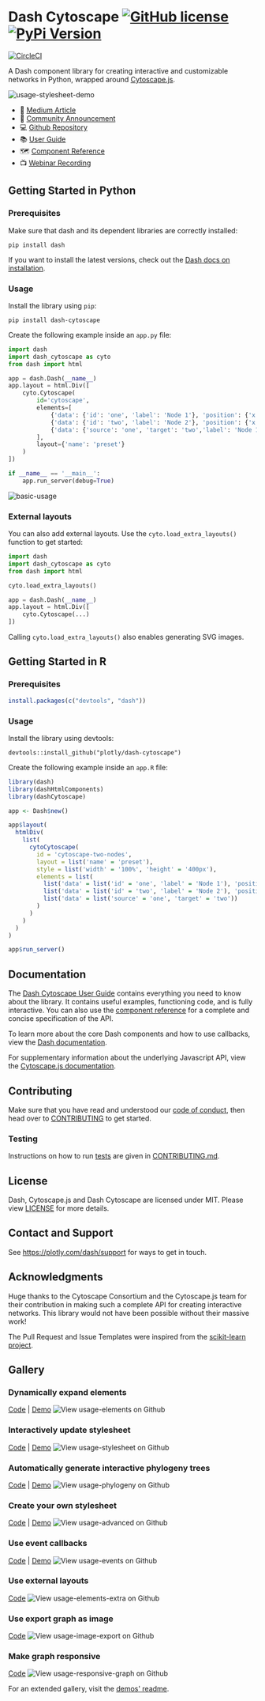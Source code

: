 # Dash Cytoscape [![GitHub license](https://img.shields.io/badge/license-MIT-blue.svg)](https://github.com/plotly/dash-cytoscape/blob/master/LICENSE) [![PyPi Version](https://img.shields.io/pypi/v/dash-cytoscape.svg)](https://pypi.org/project/dash-cytoscape/)
[![CircleCI](https://circleci.com/gh/plotly/dash-cytoscape.svg?style=svg)](https://circleci.com/gh/plotly/dash-cytoscape)

A Dash component library for creating interactive and customizable networks in Python, wrapped around [Cytoscape.js](http://js.cytoscape.org/).

![usage-stylesheet-demo](https://raw.githubusercontent.com/plotly/dash-cytoscape/master/demos/images/usage-stylesheet-demo.gif)

* 🌟 [Medium Article](https://medium.com/@plotlygraphs/introducing-dash-cytoscape-ce96cac824e4)
* 📣 [Community Announcement](https://community.plotly.com/t/announcing-dash-cytoscape/19095)
* 💻 [Github Repository](https://github.com/plotly/dash-cytoscape) 
* 📚 [User Guide](https://dash.plotly.com/cytoscape) 
* 🗺 [Component Reference](https://dash.plotly.com/cytoscape/reference)
* 📺 [Webinar Recording](https://www.youtube.com/watch?v=snXcIsCMQgk)

## Getting Started in Python

### Prerequisites

Make sure that dash and its dependent libraries are correctly installed:
```commandline
pip install dash
```

If you want to install the latest versions, check out the [Dash docs on installation](https://dash.plotly.com/installation).

### Usage

Install the library using `pip`:

```
pip install dash-cytoscape
```

Create the following example inside an `app.py` file:

```python
import dash
import dash_cytoscape as cyto
from dash import html

app = dash.Dash(__name__)
app.layout = html.Div([
    cyto.Cytoscape(
        id='cytoscape',
        elements=[
            {'data': {'id': 'one', 'label': 'Node 1'}, 'position': {'x': 50, 'y': 50}},
            {'data': {'id': 'two', 'label': 'Node 2'}, 'position': {'x': 200, 'y': 200}},
            {'data': {'source': 'one', 'target': 'two','label': 'Node 1 to 2'}}
        ],
        layout={'name': 'preset'}
    )
])

if __name__ == '__main__':
    app.run_server(debug=True)
```

![basic-usage](https://raw.githubusercontent.com/plotly/dash-cytoscape/master/demos/images/basic-usage.gif)

### External layouts

You can also add external layouts. Use the `cyto.load_extra_layouts()` function to get started:

```python
import dash
import dash_cytoscape as cyto
from dash import html

cyto.load_extra_layouts()

app = dash.Dash(__name__)
app.layout = html.Div([
    cyto.Cytoscape(...)
])
```

Calling `cyto.load_extra_layouts()` also enables generating SVG images.


## Getting Started in R

### Prerequisites

```R
install.packages(c("devtools", "dash"))
```
### Usage

Install the library using devtools:

```
devtools::install_github("plotly/dash-cytoscape")
```

Create the following example inside an `app.R` file:

```R
library(dash)
library(dashHtmlComponents)
library(dashCytoscape)

app <- Dash$new()

app$layout(
  htmlDiv(
    list(
      cytoCytoscape(
        id = 'cytoscape-two-nodes',
        layout = list('name' = 'preset'),
        style = list('width' = '100%', 'height' = '400px'),
        elements = list(
          list('data' = list('id' = 'one', 'label' = 'Node 1'), 'position' = list('x' = 75, 'y' = 75)),
          list('data' = list('id' = 'two', 'label' = 'Node 2'), 'position' = list('x' = 200, 'y' = 200)),
          list('data' = list('source' = 'one', 'target' = 'two'))
        )
      )
    )
  )
)

app$run_server()
```

## Documentation

The [Dash Cytoscape User Guide](https://dash.plotly.com/cytoscape/) contains everything you need to know about the library. It contains useful examples, functioning code, and is fully interactive. You can also use the [component reference](https://dash.plotly.com/cytoscape/reference/) for a complete and concise specification of the API. 

To learn more about the core Dash components and how to use callbacks, view the [Dash documentation](https://dash.plotly.com/).

For supplementary information about the underlying Javascript  API, view the [Cytoscape.js documentation](http://js.cytoscape.org/).

## Contributing

Make sure that you have read and understood our [code of conduct](CODE_OF_CONDUCT.md), then head over to [CONTRIBUTING](CONTRIBUTING.md) to get started.

### Testing

Instructions on how to run [tests](CONTRIBUTING.md#tests) are given in [CONTRIBUTING.md](CONTRIBUTING.md).

## License

Dash, Cytoscape.js and Dash Cytoscape are licensed under MIT. Please view [LICENSE](LICENSE) for more details.

## Contact and Support

See https://plotly.com/dash/support for ways to get in touch.

## Acknowledgments

Huge thanks to the Cytoscape Consortium and the Cytoscape.js team for their contribution in making such a complete API for creating interactive networks. This library would not have been possible without their massive work!

The Pull Request and Issue Templates were inspired from the
[scikit-learn project](https://github.com/scikit-learn/scikit-learn).

## Gallery

### Dynamically expand elements
[Code](usage-elements.py) | [Demo](https://dash-gallery.plotly.host/cytoscape-elements)
![View usage-elements on Github](demos/images/usage-elements-demo.gif)

### Interactively update stylesheet
[Code](usage-stylesheet.py) | [Demo](https://dash-gallery.plotly.host/cytoscape-stylesheet)
![View usage-stylesheet on Github](demos/images/usage-stylesheet.gif)

### Automatically generate interactive phylogeny trees
[Code](demos/usage-phylogeny.py) | [Demo](https://dash-gallery.plotly.host/cytoscape-phylogeny/)
![View usage-phylogeny on Github](demos/images/usage-phylogeny.gif)

### Create your own stylesheet
[Code](usage-advanced.py) | [Demo](https://dash-gallery.plotly.host/cytoscape-advanced)
![View usage-advanced on Github](demos/images/usage-advanced.gif)

### Use event callbacks
[Code](usage-events.py) | [Demo](https://dash-gallery.plotly.host/cytoscape-events)
![View usage-events on Github](demos/images/usage-events.gif)

### Use external layouts
[Code](demos/usage-elements-extra.py)
![View usage-elements-extra on Github](demos/images/usage-elements-extra.gif)

### Use export graph as image
[Code](demos/usage-image-export.py)
![View usage-image-export on Github](demos/images/usage-image-export.gif)

### Make graph responsive
[Code](demos/usage-responsive-graph.py)
![View usage-responsive-graph on Github](demos/images/usage-responsive-graph.gif)

For an extended gallery, visit the [demos' readme](demos/README.md).

